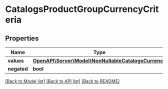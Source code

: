 # CatalogsProductGroupCurrencyCriteria

## Properties
Name | Type | Description | Notes
------------ | ------------- | ------------- | -------------
**values** | [**OpenAPI\Server\Model\NonNullableCatalogsCurrency**](NonNullableCatalogsCurrency.md) |  | 
**negated** | **bool** |  | 

[[Back to Model list]](../README.md#documentation-for-models) [[Back to API list]](../README.md#documentation-for-api-endpoints) [[Back to README]](../README.md)


